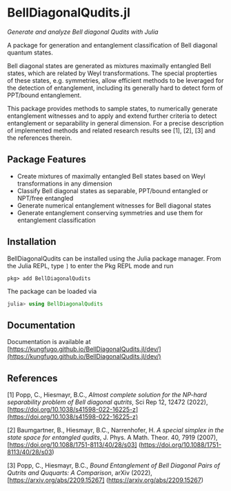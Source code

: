 # BellDiagonalQudits.jl

_Generate and analyze Bell diagonal Qudits with Julia_

A package for generation and entanglement classification of Bell diagonal quantum states.

Bell diagonal states are generated as mixtures maximally entangled Bell states, which are related by Weyl transformations. The special propterties of these states, e.g. symmetries, allow efficient methods to be leveraged for the detection of entanglement, including its generally hard to detect form of PPT/bound entanglement.

This package provides methods to sample states, to numerically generate entanglement witnesses and to apply and extend further criteria to detect entanglement or separability in general dimension. For a precise description of implemented methods and related research results see [1], [2], [3] and the references therein.

## Package Features

- Create mixtures of maximally entangled Bell states based on Weyl transformations in any dimension
- Classify Bell diagonal states as separable, PPT/bound entangled or NPT/free entangled
- Generate numerical entanglement witnesses for Bell diagonal states
- Generate entanglement conserving symmetries and use them for entanglement classification

## Installation

BellDiagonalQudits can be installed using the Julia package manager. From the Julia REPL, type `]` to enter the Pkg REPL mode and run

```
pkg> add BellDiagonalQudits
```

The package can be loaded via

```julia
julia> using BellDiagonalQudits
```

## Documentation

Documentation is available at [https://kungfugo.github.io/BellDiagonalQudits.jl/dev/](https://kungfugo.github.io/BellDiagonalQudits.jl/dev/)

## References

[1] Popp, C., Hiesmayr, B.C., _Almost complete solution for the NP-hard separability problem of Bell diagonal qutrits_, Sci Rep 12, 12472 (2022), [https://doi.org/10.1038/s41598-022-16225-z](https://doi.org/10.1038/s41598-022-16225-z)

[2] Baumgartner, B., Hiesmayr, B.C., Narrenhofer, H. _A special simplex in the state space for entangled qudits_, J. Phys. A Math. Theor. 40, 7919 (2007), [https://doi.org/10.1088/1751-8113/40/28/s03] (https://doi.org/10.1088/1751-8113/40/28/s03)

[3] Popp, C., Hiesmayr, B.C., _Bound Entanglement of Bell Diagonal Pairs of Qutrits and Ququarts: A Comparison_, arXiv (2022), [https://arxiv.org/abs/2209.15267] (https://arxiv.org/abs/2209.15267)
